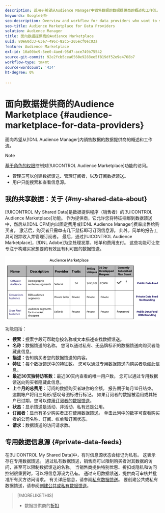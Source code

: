 ```yaml
---
description: 适用于希望从Audience Manager中销售数据的数据提供商的概述和工作流。
keywords: Google分析
seo-description: Overview and workflow for data providers who want to sell data from within Audience Manager.
seo-title: Audience Marketplace for Data Providers
solution: Audience Manager
title: 面向数据提供商的Audience Marketplace
uuid: 80e60d33-63e7-496c-82c5-205ecf0ec03a
feature: Audience Marketplace
exl-id: 10a00bc9-5ee0-4aed-95d7-ace749b75542
source-git-commit: 92e2fcb5cea6560e9288ee5f819df52e9e4768b7
workflow-type: tm+mt
source-wordcount: '434'
ht-degree: 0%

---
```


# 面向数据提供商的Audience Marketplace {#audience-marketplace-for-data-providers}

面向希望从[!DNL Audience Manager]内销售数据的数据提供商的概述和工作流。

<!-- c_marketplace_provider.xml -->

>[!NOTE]
>
>[基于角色的权限](../../../reporting/reports-dashboard.md)控制对[!UICONTROL Audience Marketplace]功能的访问。
>
>* 管理员可以创建数据馈送、管理订阅者，以及订阅数据馈送。
>* 用户只能搜索和查看信息源。

## 我的共享数据：关于 {#my-shared-data-about}

[!UICONTROL My Shared Data]是数据提供程序（销售者）的[!UICONTROL Audience Marketplace]功能。 作为提供商，它允许您将特征捆绑到数据馈送中，然后从[!DNL CPM]内以固定费用或[!DNL Audience Manager]费率出售给购买者。 激活后，购买者只需单击几下鼠标即可订阅信息源。 此外，简单的报告工具可跟踪收入并管理订阅者。 最后，通过[!UICONTROL Audience Marketplace]，[!DNL Adobe]为您处理发票、帐单和费用支付。 这些功能可让您专注于构建买家想要的有效且有利可图的数据馈送。

![](assets/seller_marketplace.png)

<!-- c_myshared_data.xml -->

功能包括：

* **搜索：**&#x200B;搜索字段可帮助您按名称或文本描述查找数据馈送。
* **名称：**&#x200B;数据馈送的名称。 您可以通过私有、无品牌标识的数据馈送向购买者隐藏此信息。
* **描述：**&#x200B;告知购买者您的数据馈送的内容。
* **特征：**&#x200B;每个数据馈送中的特征数。 您可以通过专用数据馈送向购买者隐藏此信息。
* **最近30天独特访客数：**&#x200B;最近30天内查看的唯一用户数。 您可以通过专用数据馈送向购买者隐藏此信息。
* **上个月的总费用：**&#x200B;订阅的数据购买者缺你的金额。 报告期于每月10日结束。 逾期帐户将用三角形/感叹号图标进行标记。 如果订阅者的数据被滥用或其帐户已过期，您可以[停用订阅者的数据馈送](../../../features/audience-marketplace/marketplace-data-providers/marketplace-create-manage-feeds.md#deactivate-data-feed)。
* **状态：**&#x200B;显示馈送是活动、非活动、私有还是公用。
* **订阅者：**&#x200B;显示有多少购买者正在使用数据馈送。 单击此列中的数字可查看购买者的公司名称、订阅、帐单和订阅状态。
* **请求：**&#x200B;数据馈送的访问请求数。

## 专用数据信息源 {#private-data-feeds}

在[!UICONTROL My Shared Data]中，有时信息源状态会标记为私有。 这表示存在专用数据馈送。 通过私有数据馈送，销售商可以限制购买者对其数据的访问，甚至可以限制数据馈送的名称。 当销售商提供特别优惠、折扣或隐私和访问控制很重要时，可以将信息源设为私有。 通过专用数据馈送，提供商可审核并批准所有买方访问请求。 有关详细信息，请参阅[私有数据馈送](../../../features/audience-marketplace/marketplace-private-feeds.md)。 要创建公共或私有数据馈送，请参阅[创建公共或私有数据馈送](../../../features/audience-marketplace/marketplace-data-providers/marketplace-create-manage-feeds.md#create-public-private-data-feed)。

>[!MORELIKETHIS]
>
>* 数据提供商的[折扣](../../../features/audience-marketplace/marketplace-data-providers/marketplace-create-manage-feeds.md#discounts)
